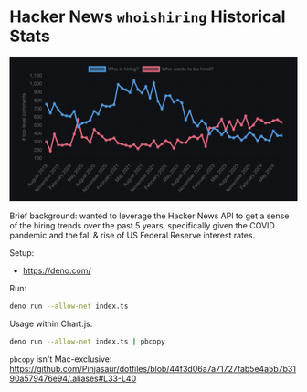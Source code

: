 # Hacker News `whoishiring` Historical Stats

![The chart backed by this data, showing HN hiring trends from July 2019 – July 2024](chart.png)

Brief background: wanted to leverage the Hacker News API to get a sense of the
hiring trends over the past 5 years, specifically given the COVID pandemic and
the fall & rise of US Federal Reserve interest rates.

Setup:

- <https://deno.com/>

Run:

```sh
deno run --allow-net index.ts
```

Usage within Chart.js:

```sh
deno run --allow-net index.ts | pbcopy
```

`pbcopy` isn't Mac-exclusive: <https://github.com/Pinjasaur/dotfiles/blob/44f3d06a7a71727fab5e4a5b7b3190a579476e94/.aliases#L33-L40>
